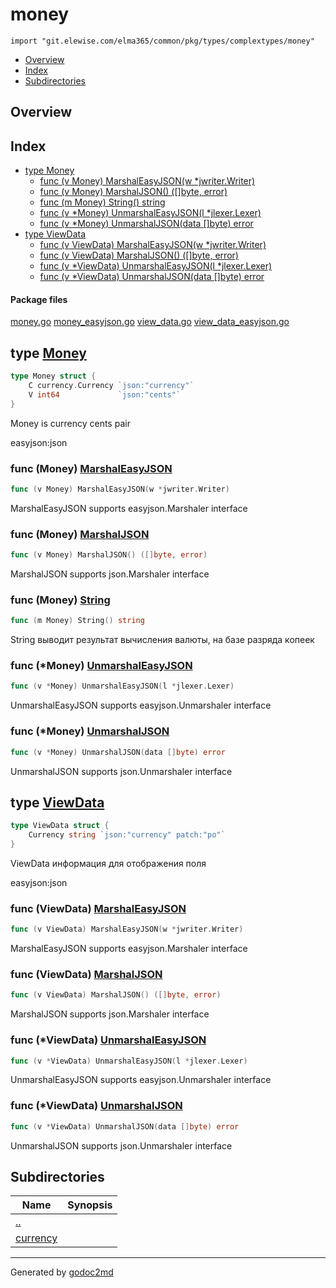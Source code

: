 # money
`import "git.elewise.com/elma365/common/pkg/types/complextypes/money"`

* [Overview](#pkg-overview)
* [Index](#pkg-index)
* [Subdirectories](#pkg-subdirectories)

## <a name="pkg-overview">Overview</a>



## <a name="pkg-index">Index</a>
* [type Money](#Money)
  * [func (v Money) MarshalEasyJSON(w *jwriter.Writer)](#Money.MarshalEasyJSON)
  * [func (v Money) MarshalJSON() ([]byte, error)](#Money.MarshalJSON)
  * [func (m Money) String() string](#Money.String)
  * [func (v *Money) UnmarshalEasyJSON(l *jlexer.Lexer)](#Money.UnmarshalEasyJSON)
  * [func (v *Money) UnmarshalJSON(data []byte) error](#Money.UnmarshalJSON)
* [type ViewData](#ViewData)
  * [func (v ViewData) MarshalEasyJSON(w *jwriter.Writer)](#ViewData.MarshalEasyJSON)
  * [func (v ViewData) MarshalJSON() ([]byte, error)](#ViewData.MarshalJSON)
  * [func (v *ViewData) UnmarshalEasyJSON(l *jlexer.Lexer)](#ViewData.UnmarshalEasyJSON)
  * [func (v *ViewData) UnmarshalJSON(data []byte) error](#ViewData.UnmarshalJSON)


#### <a name="pkg-files">Package files</a>
[money.go](https://git.elewise.com/elma365/common/-/tree/develop/pkg/types/complextypes/money/money.go) [money_easyjson.go](https://git.elewise.com/elma365/common/-/tree/develop/pkg/types/complextypes/money/money_easyjson.go) [view_data.go](https://git.elewise.com/elma365/common/-/tree/develop/pkg/types/complextypes/money/view_data.go) [view_data_easyjson.go](https://git.elewise.com/elma365/common/-/tree/develop/pkg/types/complextypes/money/view_data_easyjson.go)






## <a name="Money">type</a> [Money](https://git.elewise.com/elma365/common/-/tree/develop/pkg/types/complextypes/money/money.go?s=231:327#L15)
``` go
type Money struct {
    C currency.Currency `json:"currency"`
    V int64             `json:"cents"`
}

```
Money is currency cents pair

easyjson:json










### <a name="Money.MarshalEasyJSON">func</a> (Money) [MarshalEasyJSON](https://git.elewise.com/elma365/common/-/tree/develop/pkg/types/complextypes/money/money_easyjson.go?s=1700:1749#L80)
``` go
func (v Money) MarshalEasyJSON(w *jwriter.Writer)
```
MarshalEasyJSON supports easyjson.Marshaler interface




### <a name="Money.MarshalJSON">func</a> (Money) [MarshalJSON](https://git.elewise.com/elma365/common/-/tree/develop/pkg/types/complextypes/money/money_easyjson.go?s=1449:1493#L73)
``` go
func (v Money) MarshalJSON() ([]byte, error)
```
MarshalJSON supports json.Marshaler interface




### <a name="Money.String">func</a> (Money) [String](https://git.elewise.com/elma365/common/-/tree/develop/pkg/types/complextypes/money/money.go?s=450:480#L21)
``` go
func (m Money) String() string
```
String выводит результат вычисления валюты, на базе разряда копеек




### <a name="Money.UnmarshalEasyJSON">func</a> (\*Money) [UnmarshalEasyJSON](https://git.elewise.com/elma365/common/-/tree/develop/pkg/types/complextypes/money/money_easyjson.go?s=2135:2185#L92)
``` go
func (v *Money) UnmarshalEasyJSON(l *jlexer.Lexer)
```
UnmarshalEasyJSON supports easyjson.Unmarshaler interface




### <a name="Money.UnmarshalJSON">func</a> (\*Money) [UnmarshalJSON](https://git.elewise.com/elma365/common/-/tree/develop/pkg/types/complextypes/money/money_easyjson.go?s=1889:1937#L85)
``` go
func (v *Money) UnmarshalJSON(data []byte) error
```
UnmarshalJSON supports json.Unmarshaler interface




## <a name="ViewData">type</a> [ViewData](https://git.elewise.com/elma365/common/-/tree/develop/pkg/types/complextypes/money/view_data.go?s=168:238#L8)
``` go
type ViewData struct {
    Currency string `json:"currency" patch:"po"`
}

```
ViewData информация для отображения поля

easyjson:json










### <a name="ViewData.MarshalEasyJSON">func</a> (ViewData) [MarshalEasyJSON](https://git.elewise.com/elma365/common/-/tree/develop/pkg/types/complextypes/money/view_data_easyjson.go?s=1527:1579#L71)
``` go
func (v ViewData) MarshalEasyJSON(w *jwriter.Writer)
```
MarshalEasyJSON supports easyjson.Marshaler interface




### <a name="ViewData.MarshalJSON">func</a> (ViewData) [MarshalJSON](https://git.elewise.com/elma365/common/-/tree/develop/pkg/types/complextypes/money/view_data_easyjson.go?s=1273:1320#L64)
``` go
func (v ViewData) MarshalJSON() ([]byte, error)
```
MarshalJSON supports json.Marshaler interface




### <a name="ViewData.UnmarshalEasyJSON">func</a> (\*ViewData) [UnmarshalEasyJSON](https://git.elewise.com/elma365/common/-/tree/develop/pkg/types/complextypes/money/view_data_easyjson.go?s=1968:2021#L83)
``` go
func (v *ViewData) UnmarshalEasyJSON(l *jlexer.Lexer)
```
UnmarshalEasyJSON supports easyjson.Unmarshaler interface




### <a name="ViewData.UnmarshalJSON">func</a> (\*ViewData) [UnmarshalJSON](https://git.elewise.com/elma365/common/-/tree/develop/pkg/types/complextypes/money/view_data_easyjson.go?s=1719:1770#L76)
``` go
func (v *ViewData) UnmarshalJSON(data []byte) error
```
UnmarshalJSON supports json.Unmarshaler interface









## <a name="pkg-subdirectories">Subdirectories</a>

| Name | Synopsis |
| ---- | -------- |
| [..](..) | |
| [currency](currency/) |  |


- - -
Generated by [godoc2md](https://github.com/Exa-Networks/godoc2md)
